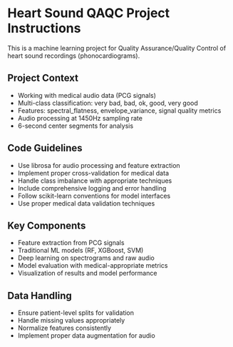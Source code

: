 <!-- Use this file to provide workspace-specific custom instructions to Copilot. For more details, visit https://code.visualstudio.com/docs/copilot/copilot-customization#_use-a-githubcopilotinstructionsmd-file -->

# Heart Sound QAQC Project Instructions

This is a machine learning project for Quality Assurance/Quality Control of heart sound recordings (phonocardiograms).

## Project Context
- Working with medical audio data (PCG signals)
- Multi-class classification: very bad, bad, ok, good, very good
- Features: spectral_flatness, envelope_variance, signal quality metrics
- Audio processing at 1450Hz sampling rate
- 6-second center segments for analysis

## Code Guidelines
- Use librosa for audio processing and feature extraction
- Implement proper cross-validation for medical data
- Handle class imbalance with appropriate techniques
- Include comprehensive logging and error handling
- Follow scikit-learn conventions for model interfaces
- Use proper medical data validation techniques

## Key Components
- Feature extraction from PCG signals
- Traditional ML models (RF, XGBoost, SVM)
- Deep learning on spectrograms and raw audio
- Model evaluation with medical-appropriate metrics
- Visualization of results and model performance

## Data Handling
- Ensure patient-level splits for validation
- Handle missing values appropriately
- Normalize features consistently
- Implement proper data augmentation for audio
